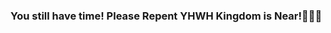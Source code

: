 ### You still have time! Please Repent YHWH Kingdom is Near!🕌🇮🇱

<!--
**Ripple-Waver/Ripple-Waver** is a ✨ _special_ ✨ repository because its `README.md` (this file) appears on your GitHub profile.

Here are some ideas to get you started:

- 🔭 I’m currently working on spreading the Good NEWS that Jesus Christ is King 🕌🇮🇱 
- 🌱 I’m currently learning use cases for Ripple and leaning the Bible code bible needed!...
- 👯 I’m looking to collaborate on ...
- 🤔 I’m looking for help with ...
- 💬 Ask me about ...
- 📫 How to reach me: ...
- 😄 Pronouns: ...
- ⚡ Fun fact: ...
-->
